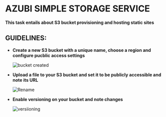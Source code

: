 # **AZUBI SIMPLE STORAGE SERVICE**

**This task entails about S3 bucket provisioning and hosting static sites**

## **GUIDELINES:**

- **Create a new S3 bucket with a unique name, choose a region and configure pucblic access settings**

   ![bucket created](https://github.com/SESUGH-OPS/Azubi-react-docker/assets/105423735/943678ef-4a41-4f2d-8877-44132e910638)



- **Upload a file to your S3 bucket and set it to be publicly accessible and note its URL**

  ![Rename](https://github.com/SESUGH-OPS/Azubi-react-docker/assets/105423735/0e2aca88-e0f7-4c7b-87b3-1dd983ed4169)



- **Enable versioning on your bucket and note changes**

  ![versiioning](https://github.com/SESUGH-OPS/Azubi-react-docker/assets/105423735/adb5dad1-9d79-4319-8c3a-0d282dba6417)




  
